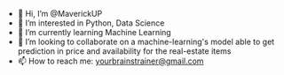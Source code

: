 - 👋 Hi, I’m @MaverickUP
- 👀 I’m interested in Python, Data Science
- 🌱 I’m currently learning Machine Learning
- 💞️ I’m looking to collaborate on a machine-learning's model able to get prediction in price and availability for the real-estate items
- 📫 How to reach me: yourbrainstrainer@gmail.com

<!---
MaverickUP/MaverickUP is a ✨ special ✨ repository because its `README.md` (this file) appears on your GitHub profile.
You can click the Preview link to take a look at your changes.
--->
